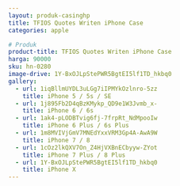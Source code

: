```yaml
---
layout: produk-casinghp
title: TFIOS Quotes Writen iPhone Case
categories: apple

# Produk
product-title: TFIOS Quotes Writen iPhone Case
harga: 90000
sku: hn-0280
image-drive: 1Y-BxOJLpStePWR5BgtEI5lf1TD_hkbq0
gallery:
  - url: 1iqBllmUYDL3uLGg7iIPMYkOzlnro-5zz
    title: iPhone 5 / 5s / SE
  - url: 1j895Fb2D4qBzKMykp_QD9e1W3Jvmb_x-
    title: iPhone 6 / 6s
  - url: 1ak4-pLODBTvig6fj-7frpRt_NdMpooIw
    title: iPhone 6 Plus / 6s Plus
  - url: 1m8MVIVjGmV7MNEdYxxVRM3Gp4A-AwA9W
    title: iPhone 7 / 8
  - url: 1cOz2lkQXV7On_Z4HjVXBnECbyyw-ZYot
    title: iPhone 7 Plus / 8 Plus
  - url: 1Y-BxOJLpStePWR5BgtEI5lf1TD_hkbq0
    title: iPhone X
---
```

